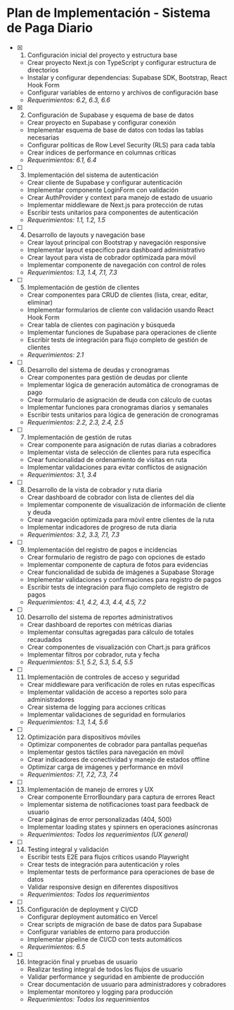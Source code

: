 # Plan de Implementación - Sistema de Paga Diario

- [x] 1. Configuración inicial del proyecto y estructura base
  - Crear proyecto Next.js con TypeScript y configurar estructura de directorios
  - Instalar y configurar dependencias: Supabase SDK, Bootstrap, React Hook Form
  - Configurar variables de entorno y archivos de configuración base
  - _Requerimientos: 6.2, 6.3, 6.6_

- [x] 2. Configuración de Supabase y esquema de base de datos
  - Crear proyecto en Supabase y configurar conexión
  - Implementar esquema de base de datos con todas las tablas necesarias
  - Configurar políticas de Row Level Security (RLS) para cada tabla
  - Crear índices de performance en columnas críticas
  - _Requerimientos: 6.1, 6.4_

- [ ] 3. Implementación del sistema de autenticación
  - Crear cliente de Supabase y configurar autenticación
  - Implementar componente LoginForm con validación
  - Crear AuthProvider y context para manejo de estado de usuario
  - Implementar middleware de Next.js para protección de rutas
  - Escribir tests unitarios para componentes de autenticación
  - _Requerimientos: 1.1, 1.2, 1.5_

- [ ] 4. Desarrollo de layouts y navegación base
  - Crear layout principal con Bootstrap y navegación responsive
  - Implementar layout específico para dashboard administrativo
  - Crear layout para vista de cobrador optimizada para móvil
  - Implementar componente de navegación con control de roles
  - _Requerimientos: 1.3, 1.4, 7.1, 7.3_

- [ ] 5. Implementación de gestión de clientes
  - Crear componentes para CRUD de clientes (lista, crear, editar, eliminar)
  - Implementar formularios de cliente con validación usando React Hook Form
  - Crear tabla de clientes con paginación y búsqueda
  - Implementar funciones de Supabase para operaciones de cliente
  - Escribir tests de integración para flujo completo de gestión de clientes
  - _Requerimientos: 2.1_

- [ ] 6. Desarrollo del sistema de deudas y cronogramas
  - Crear componentes para gestión de deudas por cliente
  - Implementar lógica de generación automática de cronogramas de pago
  - Crear formulario de asignación de deuda con cálculo de cuotas
  - Implementar funciones para cronogramas diarios y semanales
  - Escribir tests unitarios para lógica de generación de cronogramas
  - _Requerimientos: 2.2, 2.3, 2.4, 2.5_

- [ ] 7. Implementación de gestión de rutas
  - Crear componente para asignación de rutas diarias a cobradores
  - Implementar vista de selección de clientes para ruta específica
  - Crear funcionalidad de ordenamiento de visitas en ruta
  - Implementar validaciones para evitar conflictos de asignación
  - _Requerimientos: 3.1, 3.4_

- [ ] 8. Desarrollo de la vista de cobrador y ruta diaria
  - Crear dashboard de cobrador con lista de clientes del día
  - Implementar componente de visualización de información de cliente y deuda
  - Crear navegación optimizada para móvil entre clientes de la ruta
  - Implementar indicadores de progreso de ruta diaria
  - _Requerimientos: 3.2, 3.3, 7.1, 7.3_

- [ ] 9. Implementación del registro de pagos e incidencias
  - Crear formulario de registro de pago con opciones de estado
  - Implementar componente de captura de fotos para evidencias
  - Crear funcionalidad de subida de imágenes a Supabase Storage
  - Implementar validaciones y confirmaciones para registro de pagos
  - Escribir tests de integración para flujo completo de registro de pagos
  - _Requerimientos: 4.1, 4.2, 4.3, 4.4, 4.5, 7.2_

- [ ] 10. Desarrollo del sistema de reportes administrativos
  - Crear dashboard de reportes con métricas diarias
  - Implementar consultas agregadas para cálculo de totales recaudados
  - Crear componentes de visualización con Chart.js para gráficos
  - Implementar filtros por cobrador, ruta y fecha
  - _Requerimientos: 5.1, 5.2, 5.3, 5.4, 5.5_

- [ ] 11. Implementación de controles de acceso y seguridad
  - Crear middleware para verificación de roles en rutas específicas
  - Implementar validación de acceso a reportes solo para administradores
  - Crear sistema de logging para acciones críticas
  - Implementar validaciones de seguridad en formularios
  - _Requerimientos: 1.3, 1.4, 5.6_

- [ ] 12. Optimización para dispositivos móviles
  - Optimizar componentes de cobrador para pantallas pequeñas
  - Implementar gestos táctiles para navegación en móvil
  - Crear indicadores de conectividad y manejo de estados offline
  - Optimizar carga de imágenes y performance en móvil
  - _Requerimientos: 7.1, 7.2, 7.3, 7.4_

- [ ] 13. Implementación de manejo de errores y UX
  - Crear componente ErrorBoundary para captura de errores React
  - Implementar sistema de notificaciones toast para feedback de usuario
  - Crear páginas de error personalizadas (404, 500)
  - Implementar loading states y spinners en operaciones asíncronas
  - _Requerimientos: Todos los requerimientos (UX general)_

- [ ] 14. Testing integral y validación
  - Escribir tests E2E para flujos críticos usando Playwright
  - Crear tests de integración para autenticación y roles
  - Implementar tests de performance para operaciones de base de datos
  - Validar responsive design en diferentes dispositivos
  - _Requerimientos: Todos los requerimientos_

- [ ] 15. Configuración de deployment y CI/CD
  - Configurar deployment automático en Vercel
  - Crear scripts de migración de base de datos para Supabase
  - Configurar variables de entorno para producción
  - Implementar pipeline de CI/CD con tests automáticos
  - _Requerimientos: 6.5_

- [ ] 16. Integración final y pruebas de usuario
  - Realizar testing integral de todos los flujos de usuario
  - Validar performance y seguridad en ambiente de producción
  - Crear documentación de usuario para administradores y cobradores
  - Implementar monitoreo y logging para producción
  - _Requerimientos: Todos los requerimientos_
